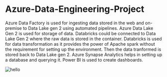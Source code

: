# Azure-Data-Engineering-Project

Azure Data Factory is used for ingesting data stored in the web and on-premise to Data Lake gen 2 using automated pipelines. Azure Data Lake Gen 2 is used for storage of data. Databricks could be connected to Data Lake Gen 2 where the raw data is stored in the container. Databricks is used for data transformation as it provides the power of Apache spark without the requirement for setting up the environment. Then the data tranformed is stored back to Data Lake gen 2. Azure Synapse Analytics helps in setting up a database and querying it. Power BI is used to create dashboards.


![hello](https://github.com/rohanyg/Azure-Data-Engineering-Project/assets/136742005/70ce6122-e6fb-4fb2-8dea-019a0446c50e)
